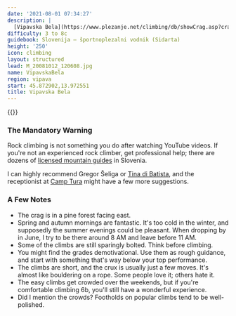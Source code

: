 ```yaml
---
date: '2021-08-01 07:34:27'
description: |
  [Vipavska Bela](https://www.plezanje.net/climbing/db/showCrag.asp?crag=640) is my favorite climbing spot. Compact rock, short and sweet climbs, lovely family-friendly surroundings, no-hassle parking, a two-minute walk to reach the crag... what else should one hope for?
difficulty: 3 to 8c
guidebook: Slovenija – športnoplezalni vodnik (Sidarta)
height: '250'
icon: climbing
layout: structured
lead: M_20081012_120608.jpg
name: VipavskaBela
region: vipava
start: 45.872902,13.972551
title: Vipavska Bela
---
```

{{<hike-details description="yes">}}

### The Mandatory Warning

Rock climbing is not something you do after watching YouTube videos. If you're not an experienced rock climber, get professional help; there are dozens of [licensed mountain guides](https://zgvs.si/en/mountain-guide/) in Slovenia. 

I can highly recommend Gregor Šeliga or [Tina di Batista](http://zgvs.si/vodnik/?id=244), and the receptionist at [Camp Tura](https://www.kamp-tura.si/) might have a few more suggestions.

### A Few Notes

* The crag is in a pine forest facing east. 
* Spring and autumn mornings are fantastic. It's too cold in the winter, and supposedly the summer evenings could be pleasant. When dropping by in June, I try to be there around 8 AM and leave before 11 AM.
* Some of the climbs are still sparingly bolted. Think before climbing.
* You might find the grades demotivational. Use them as rough guidance, and start with something that's way below your top performance.
* The climbs are short, and the crux is usually just a few moves. It's almost like bouldering on a rope. Some people love it; others hate it.
* The easy climbs get crowded over the weekends, but if you're comfortable climbing 6b, you'll still have a wonderful experience.
* Did I mention the crowds? Footholds on popular climbs tend to be well-polished.
